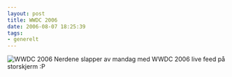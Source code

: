 ```yaml
---
layout: post
title: WWDC 2006
date: 2006-08-07 18:25:39
tags: 
- generelt
---
```

<img src="http://pjatt.net/images/2006/08/07082006050.jpg" alt="WWDC 2006" />
Nerdene slapper av mandag med WWDC 2006 live feed på storskjerm :P
